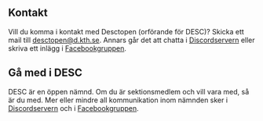 ## Kontakt

Vill du komma i kontakt med Desctopen (orförande för DESC)? Skicka ett mail till [desctopen@d.kth.se](mailto:desctopen@d.kth.se). Annars går det att chatta i [Discordservern](https://discord.gg/xJaATpd) eller skriva ett inlägg i [Facebookgruppen](https://www.facebook.com/groups/447431545372957/).

## Gå med i DESC

DESC är en öppen nämnd. Om du är sektionsmedlem och vill vara med, så är du med. Mer eller mindre all kommunikation inom nämnden sker i [Discordservern](https://discord.gg/xJaATpd) och i [Facebookgruppen](https://www.facebook.com/groups/447431545372957/).